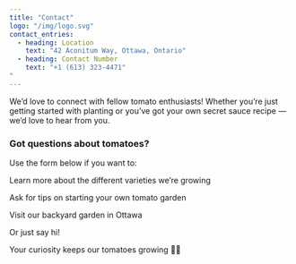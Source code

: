 ```yaml
---
title: "Contact"
logo: "/img/logo.svg"
contact_entries:
  - heading: Location
    text: "42 Aconitum Way, Ottawa, Ontario"
  - heading: Contact Number
    text: "+1 (613) 323-4471"
"
---
```

We’d love to connect with fellow tomato enthusiasts! Whether you’re just getting started with planting or you’ve got your own secret sauce recipe — we’d love to hear from you.

<h3 class="f4 b lh-title mb2">Got questions about tomatoes?</h3>
Use the form below if you want to:

Learn more about the different varieties we’re growing

Ask for tips on starting your own tomato garden

Visit our backyard garden in Ottawa

Or just say hi!

Your curiosity keeps our tomatoes growing 🍅🌿
